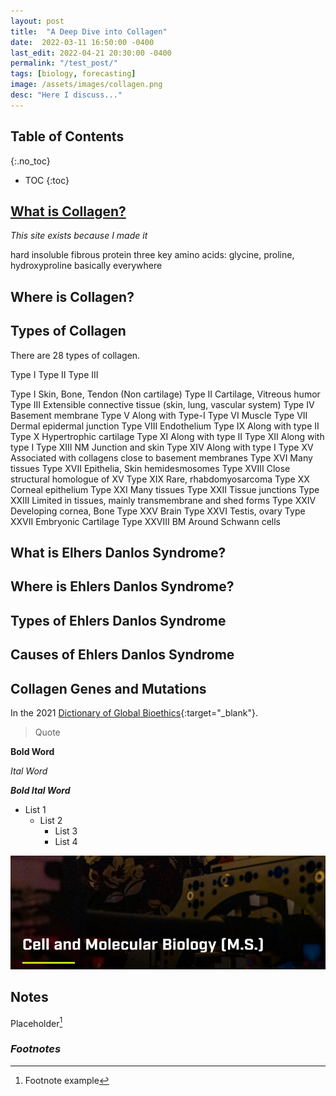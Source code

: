```yaml
---
layout: post
title:  "A Deep Dive into Collagen"
date:  2022-03-11 16:50:00 -0400
last_edit: 2022-04-21 20:30:00 -0400
permalink: "/test_post/"
tags: [biology, forecasting]
image: /assets/images/collagen.png
desc: "Here I discuss..."
---
```


## Table of Contents
{:.no_toc}
* TOC
{:toc}

## [__What is Collagen?__](#collagen)
*This site exists because I made it*

hard insoluble fibrous protein
three key amino acids: glycine, proline, hydroxyproline
basically everywhere

## __Where is Collagen?__

## __Types of Collagen__

There are 28 types of collagen.

Type I
Type II
Type III  

Type I      Skin, Bone, Tendon (Non cartilage)
Type II     Cartilage, Vitreous humor
Type III    Extensible connective tissue (skin, lung, vascular system)
Type IV     Basement membrane
Type V      Along with Type-I
Type VI     Muscle
Type VII    Dermal epidermal junction
Type VIII   Endothelium
Type IX     Along with type II
Type X      Hypertrophic cartilage
Type XI     Along with type II
Type XII    Along with type I
Type XIII   NM Junction and skin
Type XIV    Along with type I
Type XV     Associated with collagens close to basement membranes
Type XVI    Many tissues
Type XVII   Epithelia, Skin hemidesmosomes
Type XVIII  Close structural homologue of XV
Type XIX    Rare, rhabdomyosarcoma
Type XX     Corneal epithelium
Type XXI    Many tissues
Type XXII   Tissue junctions
Type XXIII  Limited in tissues, mainly transmembrane and shed forms
Type XXIV   Developing cornea, Bone
Type XXV    Brain
Type XXVI   Testis, ovary
Type XXVII  Embryonic Cartilage
Type XXVIII BM Around Schwann cells

## __What is Elhers Danlos Syndrome?__

## __Where is Ehlers Danlos Syndrome?__

## __Types of Ehlers Danlos Syndrome__

## __Causes of Ehlers Danlos Syndrome__

## __Collagen Genes and Mutations__

[inline_link]: https://graduateschool.colostate.edu/programs/cell-and-molecular-biology-ms/ "https://graduateschool.colostate.edu/programs/cell-and-molecular-biology-ms/"

In the 2021 [Dictionary of Global Bioethics][inline_link]{:target="_blank"}.

<!-- Comment  -->

> Quote

__Bold Word__

_Ital Word_

___Bold Ital Word___

- List 1
    - List 2
        - List 3
        - List 4


![](/assets/images/test.png)


## Notes

Placeholder[^1]

### *Footnotes*

[^1]: Footnote example
